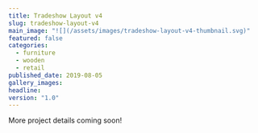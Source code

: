 ```yaml
---
title: Tradeshow Layout v4
slug: tradeshow-layout-v4
main_image: "![](/assets/images/tradeshow-layout-v4-thumbnail.svg)"
featured: false
categories:
  - furniture
  - wooden
  - retail
published_date: 2019-08-05
gallery_images: 
headline: 
version: "1.0"
---
```


More project details coming soon!